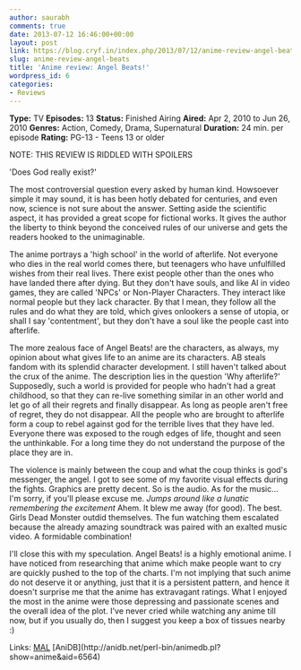 ```yaml
---
author: saurabh
comments: true
date: 2013-07-12 16:46:00+00:00
layout: post
link: https://blog.cryf.in/index.php/2013/07/12/anime-review-angel-beats/
slug: anime-review-angel-beats
title: 'Anime review: Angel Beats!'
wordpress_id: 6
categories:
- Reviews
---
```


**Type:** TV
**Episodes:** 13
**Status:** Finished Airing
**Aired:** Apr 2, 2010 to Jun 26, 2010
**Genres:** Action, Comedy, Drama, Supernatural
**Duration:** 24 min. per episode
**Rating:** PG-13 - Teens 13 or older

NOTE: THIS REVIEW IS RIDDLED WITH SPOILERS

'Does God really exist?'

The most controversial question every asked by human kind. Howsoever simple it may sound, it is has been hotly debated for centuries, and even now, science is not sure about the answer. Setting aside the scientific aspect, it has provided a great scope for fictional works. It gives the author the liberty to think beyond the conceived rules of our universe and gets the readers hooked to the unimaginable.

The anime portrays a 'high school' in the world of afterlife. Not everyone who dies in the real world comes there, but teenagers who have unfulfilled wishes from their real lives. There exist people other than the ones who have landed there after dying. But they don't have souls, and like AI in video games, they are called 'NPCs' or Non-Player Characters. They interact like normal people but they lack character. By that I mean, they follow all the rules and do what they are told, which gives onlookers a sense of utopia, or shall I say 'contentment', but they don't have a soul like the people cast into afterlife.

The more zealous face of Angel Beats! are the characters, as always, my opinion about what gives life to an anime are its characters. AB steals fandom with its splendid character development. I still haven't talked about the crux of the anime. The description lies in the question 'Why afterlife?' Supposedly, such a world is provided for people who hadn't had a great childhood, so that they can re-live something similar in an other world and let go of all their regrets and finally disappear. As long as people aren't free of regret, they do not disappear. All the people who are brought to afterlife form a coup to rebel against god for the terrible lives that they have led. Everyone there was exposed to the rough edges of life, thought and seen the unthinkable. For a long time they do not understand the purpose of the place they are in.

The violence is mainly between the coup and what the coup thinks is god's messenger, the angel. I got to see some of my favorite visual effects during the fights. Graphics are pretty decent. So is the audio. As for the music... I'm sorry, if you'll please excuse me. *Jumps around like a lunatic remembering the excitement*
Ahem. It blew me away (for good). The best. Girls Dead Monster outdid themselves. The fun watching them escalated because the already amazing soundtrack was paired with an exalted music video. A formidable combination!

I'll close this with my speculation. Angel Beats! is a highly emotional anime. I have noticed from researching that anime which make people want to cry are quickly pushed to the top of the charts. I'm not implying that such anime do not deserve it or anything, just that it is a persistent pattern, and hence it doesn't surprise me that the anime has extravagant ratings. What I enjoyed the most in the anime were those depressing and passionate scenes and the overall idea of the plot. I've never cried while watching any anime till now, but if you usually do, then I suggest you keep a box of tissues nearby :)

Links: [MAL](http://myanimelist.net/anime/6547/Angel_Beats!) [AniDB](http://anidb.net/perl-bin/animedb.pl?show=anime&aid=6564)
